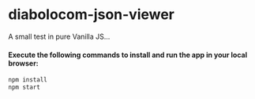 # diabolocom-json-viewer
A small test in pure Vanilla JS...

#### Execute the following commands to install and run the app in your local browser:

```bash
npm install
npm start
```
